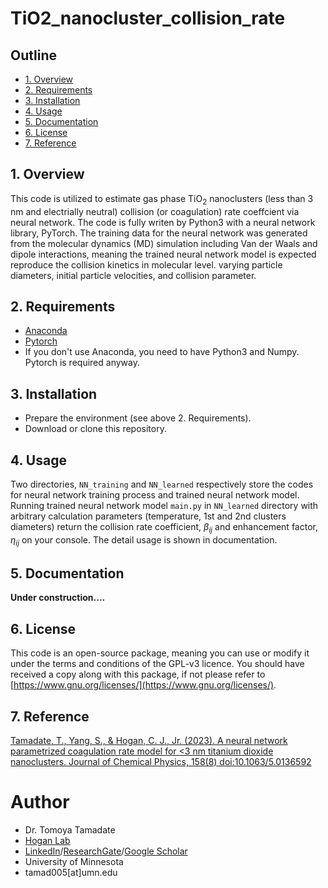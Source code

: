 # TiO2_nanocluster_collision_rate
## Outline
* [1. Overview](#1-overview)
* [2. Requirements](#2-requirements)
* [3. Installation](#3-installation)
* [4. Usage](#4-usage)
* [5. Documentation](#5-documentation)
* [6. License](#6-license)
* [7. Reference](#7-reference)
## 1. Overview
This code is utilized to estimate gas phase TiO<sub>2</sub> nanoclusters (less than 3 nm and electrially neutral) collision (or coagulation) rate coeffcient via neural network.  The code is fully writen by Python3 with a neural network library, PyTorch. The training data for the neural network was generated from the molecular dynamics (MD) simulation including Van der Waals and dipole interactions, meaning the trained neural network model is expected reproduce the collision kinetics in molecular level. varying particle diameters, initial particle velocities, and collision parameter.

## 2. Requirements
* [Anaconda](https://www.anaconda.com/)
* [Pytorch](https://pytorch.org/)
* If you don't use Anaconda, you need to have Python3 and Numpy.  Pytorch is required anyway.

## 3. Installation
* Prepare the environment (see above 2. Requirements).
* Download or clone this repository.

## 4. Usage
Two directories, `NN_training` and `NN_learned` respectively store the codes for neural network training process and trained neural network model.  Running trained neural network model `main.py` in `NN_learned` directory with arbitrary calculation parameters (temperature, 1st and 2nd clusters diameters) return the collision rate coefficient, $\beta_{ij}$ and enhancement factor, $\eta_{ij}$ on your console.  The detail usage is shown in documentation.

## 5. Documentation
**Under construction....**

## 6. License
This code is an open-source package, meaning you can use or modify it under the terms and conditions of the GPL-v3 licence. You should have received a copy along with this package, if not please refer to [https://www.gnu.org/licenses/](https://www.gnu.org/licenses/).

## 7. Reference
[Tamadate, T., Yang, S., & Hogan, C. J., Jr. (2023). A neural network parametrized coagulation rate model for <3 nm titanium dioxide nanoclusters. Journal of Chemical Physics, 158(8) doi:10.1063/5.0136592](https://aip.scitation.org/doi/abs/10.1063/5.0136592)

# Author
* Dr. Tomoya Tamadate
* [Hogan Lab](https://hoganlab.umn.edu/)
* [LinkedIn](https://www.linkedin.com/in/tomoya-tamadate-953673142/)/[ResearchGate](https://www.researchgate.net/profile/Tomoya-Tamadate)/[Google Scholar](https://scholar.google.com/citations?user=XXSOgXwAAAAJ&hl=ja)
* University of Minnesota
* tamad005[at]umn.edu
